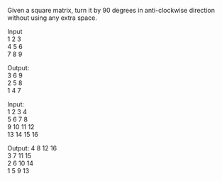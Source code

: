 Given a square matrix, turn it by 90 degrees in anti-clockwise direction without using any extra space.

Input  
 1  2  3  
 4  5  6  
 7  8  9  

Output:  
 3  6  9  
 2  5  8  
 1  4  7  

Input:  
 1  2  3  4  
 5  6  7  8  
 9 10 11 12  
13 14 15 16 

Output:
 4  8 12 16  
 3  7 11 15  
 2  6 10 14  
 1  5  9 13  